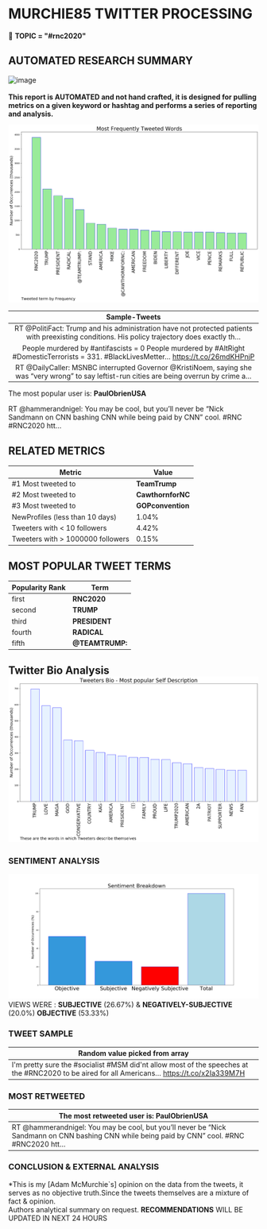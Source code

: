 # MURCHIE85 TWITTER PROCESSING 
&#x1F34E; **TOPIC = "#rnc2020"**

## AUTOMATED RESEARCH SUMMARY

![image](https://marketingplatform.google.com/about/static/images/gmp/analytics-smb-benefit.jpg)
<br></br>
<b> This report is AUTOMATED and not hand crafted, it is designed for pulling metrics on a given keyword or hashtag and performs a series of reporting and analysis.</b>



![image](TWEETS.png)



|                **Sample-Tweets**        |
| :-------------: |
| RT @PolitiFact: Trump and his administration have not protected patients with preexisting conditions. His policy trajectory does exactly th… |
| People murdered by #antifascists = 0 People murdered by #AltRight #DomesticTerrorists = 331. #BlackLivesMetter… https://t.co/26mdKHPnjP |
| RT @DailyCaller: MSNBC interrupted Governor @KristiNoem, saying she was “very wrong” to say leftist-run cities are being overrun by crime a… |

The most popular user is: **PaulObrienUSA**
<div class="alert alert-block alert-danger"> RT @hammerandnigel: You may be cool, but you’ll never be “Nick Sandmann on CNN bashing CNN while being paid by CNN” cool. #RNC #RNC2020 htt…</div>

## RELATED METRICS<br>
| Metric | Value |
| ------------- | ------------- |
| #1 Most tweeted to  | **TeamTrump** |
| #2 Most tweeted to  | **CawthornforNC** |
| #3 Most tweeted to  | **GOPconvention** |
| NewProfiles (less than 10 days) | 1.04%  |
| Tweeters with < 10 followers  | 4.42%|
| Tweeters with > 1000000 followers  | 0.15%  |



## MOST POPULAR TWEET TERMS 


| Popularity Rank  | Term |
| ------------- | ------------- |
| first  | **RNC2020**  |
| second  | **TRUMP**  |
| third  | **PRESIDENT** |
| fourth  | **RADICAL**  |
| fifth  | **@TEAMTRUMP:**  |


## Twitter Bio Analysis![image](BIO.png)
### SENTIMENT ANALYSIS
![image](sentiment.png)
VIEWS WERE : **SUBJECTIVE**  (26.67%) & **NEGATIVELY-SUBJECTIVE** (20.0%) **OBJECTIVE** (53.33%)

### TWEET SAMPLE 
| Random value picked from array |
| ------------- |
|I'm pretty sure the #socialist #MSM did'nt allow most of the speeches at the #RNC2020 to be aired for all Americans… https://t.co/x2Ia339M7H |

### MOST RETWEETED 

| The most retweeted user is: **PaulObrienUSA**  |
| ------------- |
| RT @hammerandnigel: You may be cool, but you’ll never be “Nick Sandmann on CNN bashing CNN while being paid by CNN” cool. #RNC #RNC2020 htt… |

### CONCLUSION & EXTERNAL ANALYSIS

*This is my [Adam McMurchie`s] opinion on the data from the tweets, it serves as no objective truth.Since the tweets themselves are a mixture of fact & opinion.<br>
Authors analytical summary on request.
**RECOMMENDATIONS** WILL BE UPDATED IN NEXT  24 HOURS <br>